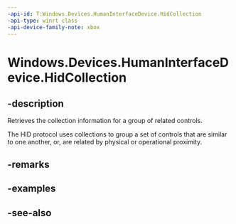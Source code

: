 ```yaml
---
-api-id: T:Windows.Devices.HumanInterfaceDevice.HidCollection
-api-type: winrt class
-api-device-family-note: xbox
---
```


<!-- Class syntax.
public class HidCollection : Windows.Devices.HumanInterfaceDevice.IHidCollection
-->

# Windows.Devices.HumanInterfaceDevice.HidCollection

## -description

Retrieves the collection information for a group of related controls.

The HID protocol uses collections to group a set of controls that are similar to one another, or, are related by physical or operational proximity.

## -remarks

## -examples

## -see-also
